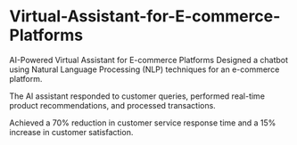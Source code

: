 # Virtual-Assistant-for-E-commerce-Platforms
AI-Powered Virtual Assistant for E-commerce Platforms
Designed a chatbot using Natural Language Processing (NLP) techniques for an e-commerce platform.

The AI assistant responded to customer queries, performed real-time product recommendations, and processed transactions.

Achieved a 70% reduction in customer service response time and a 15% increase in customer satisfaction.
